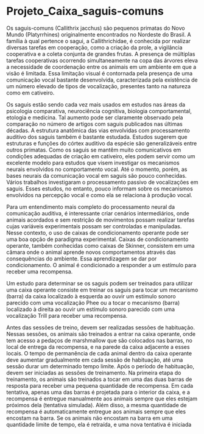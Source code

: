 # Projeto_Caixa_saguis-comuns

Os saguis-comuns (Callithrix jacchus) são pequenos primatas do Novo Mundo (Platyrrhines) originalmente encontrados no Nordeste do Brasil.  A família à qual pertence o sagui, a Callithrichidae, é conhecida por realizar diversas tarefas em cooperação, como a criação da prole, a vigilância cooperativa e a coleta conjunta de grandes frutas. A presença de múltiplas tarefas cooperativas ocorrendo simultaneamente na copa das árvores eleva a necessidade de coordenação entre os animais em um ambiente em que a visão é limitada. Essa limitação visual é contornada pela presença de uma comunicação vocal bastante desenvolvida, caracterizada pela existência de um número elevado de tipos de vocalização, presentes tanto na natureza como em cativeiro. 

Os saguis estão sendo cada vez mais usados em estudos nas áreas da psicologia comparativa, neurociência cognitiva, biologia comportamental, etologia e medicina. Tal aumento pode ser claramente observado pela comparação no número de artigos com saguis publicados nas últimas décadas. A estrutura anatômica das vias envolvidas com processamento auditivo dos saguis também é bastante estudada. Estudos sugerem que estruturas e funções do córtex auditivo da espécie são generalizáveis entre outros primatas. Como os saguis se mantêm muito comunicativos em condições adequadas de criação em cativeiro, eles podem servir como um excelente modelo para estudos que visem investigar os mecanismos neurais envolvidos no comportamento vocal. Até o momento, porém, as bases neurais da comunicação vocal em saguis são pouco conhecidas. Vários trabalhos investigaram o processamento passivo de vocalizações em saguis. Esses estudos, no entanto, pouco informam sobre os mecanismos envolvidos na percepção vocal e como ela se relaciona à produção vocal.

Para um entendimento mais completo do processamento neural da comunicação auditiva, é interessante criar cenários intermediários, onde animais acordados e sem restrição de movimentos possam realizar tarefas cujas variáveis experimentais possam ser controladas e manipuladas. Nesse contexto, o uso de caixas de condicionamento operante pode ser uma boa opção de paradigma experimental. Caixas de condicionamento operante, também conhecidas como caixas de Skinner, consistem em uma câmara onde o animal aprende novos comportamentos através das consequências do ambiente. Essa aprendizagem se dar por condicionamento. O animal é condicionado a responder a um estímulo para receber uma recompensa. 

Um estudo para determinar se os saguis podem ser treinados para utilizar uma caixa operante consiste em treinar os saguis para tocar um mecanismo (barra) da caixa localizado à esquerda ao ouvir um estímulo sonoro parecido com uma vocalização Phee ou a tocar o mecanismo (barra) localizado à direita ao ouvir um estímulo sonoro parecido com uma vocalização Trill para receber uma recompensa.

Antes das sessões de treino, devem ser realizadas sessões de habituação. Nessas sessões, os animais são treinados a entrar na caixa operante, onde tem acesso a pedaços de marshmallow que são colocados nas barras, no local de entrega da recompensa, e na parede da caixa adjacente a esses locais. O tempo de permanência de cada animal dentro da caixa operante deve aumentar gradualmente em cada sessão de habituação, até uma sessão durar um determinado tempo limite. Após o período de habituação, devem ser iniciadas as sessões de treinamento. Na primeira etapa do treinamento, os animais são treinados a tocar em uma das duas barras de resposta para receber uma pequena quantidade de recompensa. Em cada tentativa, apenas uma das barras é projetada para o interior da caixa, e a recompensa é entregue manualmente aos animais sempre que eles estejam próximos dela (tentativa simulada). Além disso, a mesma quantidade de recompensa é automaticamente entregue aos animais sempre que eles encostam na barra. Se os animais não encostam na barra em uma quantidade limite de tempo, ela é retraída, e uma nova tentativa é iniciada
